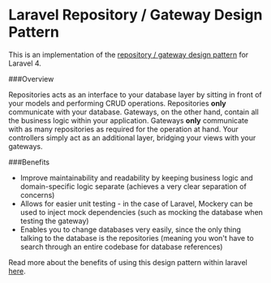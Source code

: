 Laravel Repository / Gateway Design Pattern
==========================

This is an implementation of the [repository / gateway design pattern](http://msdn.microsoft.com/en-us/library/ff649690.aspx) for Laravel 4.

###Overview

Repositories acts as an interface to your database layer by sitting in front of your models and performing CRUD operations. Repositories **only** communicate with your database. Gateways, on the other hand, contain all the business logic within your application. Gateways **only** communicate with as many repositories as required for the operation at hand. Your controllers simply act as an additional layer, bridging your views with your gateways.

###Benefits 
 * Improve maintainability and readability by keeping business logic and domain-specific logic separate (achieves a very clear separation of concerns) 
 * Allows for easier unit testing - in the case of Laravel, Mockery can be used to inject mock dependencies (such as mocking the database when testing the gateway)
 * Enables you to change databases very easily, since the only thing talking to the database is the repositories (meaning you won't have to search through an entire codebase for database references)
 
Read more about the benefits of using this design pattern within laravel [here](http://ryantablada.com/post/two-design-patterns-that-will-make-your-applications-better).